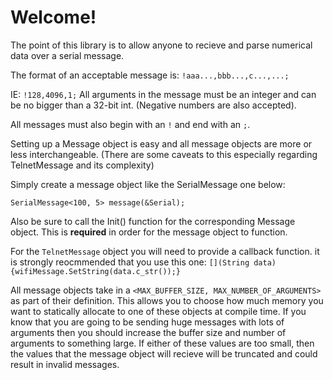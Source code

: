 # Welcome!

The point of this library is to allow anyone to recieve and parse numerical data over a serial message. 

The format of an acceptable message is:
`!aaa...,bbb...,c...,...;`

IE: `!128,4096,1;`
All arguments in the message must be an integer and can be no bigger than a 32-bit int. (Negative numbers are also accepted).

All messages must also begin with an `!` and end with an `;`.

Setting up a Message object is easy and all message objects are more or less interchangeable. (There are some caveats to this especially regarding TelnetMessage and its complexity)

Simply create a message object like the SerialMessage one below:

`SerialMessage<100, 5> message(&Serial);`

Also be sure to call the Init() function for the corresponding Message object. This is **required** in order for the message object to function.

For the `TelnetMessage` object you will need to provide a callback function. it is strongly reocmmended that you use this one:
`[](String data){wifiMessage.SetString(data.c_str());}`

All message objects take in a `<MAX_BUFFER_SIZE, MAX_NUMBER_OF_ARGUMENTS>` as part of their definition. This allows you to choose how much memory you want to statically allocate to one of these objects at compile time. If you know that you are going to be sending huge messages with lots of arguments then you should increase the buffer size and number of arguments to something large. If either of these values are too small, then the values that the message object will recieve will be truncated and could result in invalid messages.